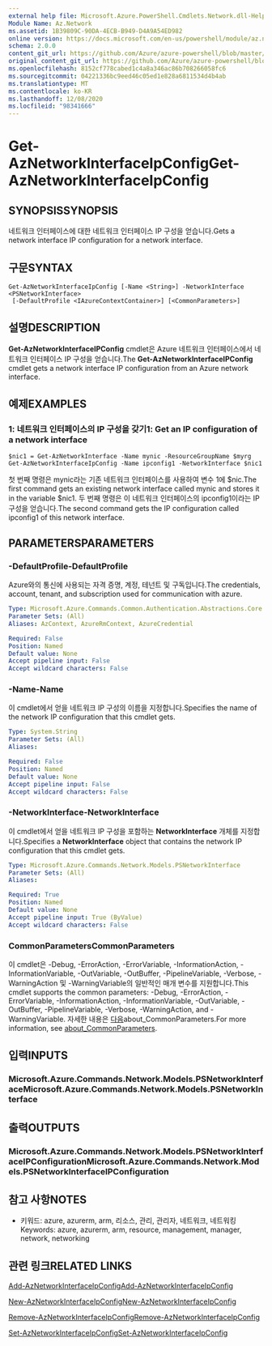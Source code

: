 ```yaml
---
external help file: Microsoft.Azure.PowerShell.Cmdlets.Network.dll-Help.xml
Module Name: Az.Network
ms.assetid: 1B39809C-90DA-4ECB-B949-D4A9A54ED982
online version: https://docs.microsoft.com/en-us/powershell/module/az.network/get-aznetworkinterfaceipconfig
schema: 2.0.0
content_git_url: https://github.com/Azure/azure-powershell/blob/master/src/Network/Network/help/Get-AzNetworkInterfaceIpConfig.md
original_content_git_url: https://github.com/Azure/azure-powershell/blob/master/src/Network/Network/help/Get-AzNetworkInterfaceIpConfig.md
ms.openlocfilehash: 8152cf778cabed1c4a8a346ac86b708266058fc6
ms.sourcegitcommit: 04221336bc9eed46c05ed1e828a6811534d4b4ab
ms.translationtype: MT
ms.contentlocale: ko-KR
ms.lasthandoff: 12/08/2020
ms.locfileid: "98341666"
---
```

# <span data-ttu-id="4d5ba-101">Get-AzNetworkInterfaceIpConfig</span><span class="sxs-lookup"><span data-stu-id="4d5ba-101">Get-AzNetworkInterfaceIpConfig</span></span>

## <span data-ttu-id="4d5ba-102">SYNOPSIS</span><span class="sxs-lookup"><span data-stu-id="4d5ba-102">SYNOPSIS</span></span>
<span data-ttu-id="4d5ba-103">네트워크 인터페이스에 대한 네트워크 인터페이스 IP 구성을 얻습니다.</span><span class="sxs-lookup"><span data-stu-id="4d5ba-103">Gets a network interface IP configuration for a network interface.</span></span>

## <span data-ttu-id="4d5ba-104">구문</span><span class="sxs-lookup"><span data-stu-id="4d5ba-104">SYNTAX</span></span>

```
Get-AzNetworkInterfaceIpConfig [-Name <String>] -NetworkInterface <PSNetworkInterface>
 [-DefaultProfile <IAzureContextContainer>] [<CommonParameters>]
```

## <span data-ttu-id="4d5ba-105">설명</span><span class="sxs-lookup"><span data-stu-id="4d5ba-105">DESCRIPTION</span></span>
<span data-ttu-id="4d5ba-106">**Get-AzNetworkInterfaceIPConfig** cmdlet은 Azure 네트워크 인터페이스에서 네트워크 인터페이스 IP 구성을 얻습니다.</span><span class="sxs-lookup"><span data-stu-id="4d5ba-106">The **Get-AzNetworkInterfaceIPConfig** cmdlet gets a network interface IP configuration from an Azure network interface.</span></span>

## <span data-ttu-id="4d5ba-107">예제</span><span class="sxs-lookup"><span data-stu-id="4d5ba-107">EXAMPLES</span></span>

### <span data-ttu-id="4d5ba-108">1: 네트워크 인터페이스의 IP 구성을 갖기</span><span class="sxs-lookup"><span data-stu-id="4d5ba-108">1: Get an IP configuration of a network interface</span></span>
```
$nic1 = Get-AzNetworkInterface -Name mynic -ResourceGroupName $myrg
Get-AzNetworkInterfaceIpConfig -Name ipconfig1 -NetworkInterface $nic1
```

<span data-ttu-id="4d5ba-109">첫 번째 명령은 mynic라는 기존 네트워크 인터페이스를 사용하여 변수 1에 $nic.</span><span class="sxs-lookup"><span data-stu-id="4d5ba-109">The first command gets an existing network interface called mynic and stores it in the variable $nic1.</span></span> <span data-ttu-id="4d5ba-110">두 번째 명령은 이 네트워크 인터페이스의 ipconfig1이라는 IP 구성을 얻습니다.</span><span class="sxs-lookup"><span data-stu-id="4d5ba-110">The second command gets the IP configuration called ipconfig1 of this network interface.</span></span>
    

## <span data-ttu-id="4d5ba-111">PARAMETERS</span><span class="sxs-lookup"><span data-stu-id="4d5ba-111">PARAMETERS</span></span>

### <span data-ttu-id="4d5ba-112">-DefaultProfile</span><span class="sxs-lookup"><span data-stu-id="4d5ba-112">-DefaultProfile</span></span>
<span data-ttu-id="4d5ba-113">Azure와의 통신에 사용되는 자격 증명, 계정, 테넌트 및 구독입니다.</span><span class="sxs-lookup"><span data-stu-id="4d5ba-113">The credentials, account, tenant, and subscription used for communication with azure.</span></span>

```yaml
Type: Microsoft.Azure.Commands.Common.Authentication.Abstractions.Core.IAzureContextContainer
Parameter Sets: (All)
Aliases: AzContext, AzureRmContext, AzureCredential

Required: False
Position: Named
Default value: None
Accept pipeline input: False
Accept wildcard characters: False
```

### <span data-ttu-id="4d5ba-114">-Name</span><span class="sxs-lookup"><span data-stu-id="4d5ba-114">-Name</span></span>
<span data-ttu-id="4d5ba-115">이 cmdlet에서 얻을 네트워크 IP 구성의 이름을 지정합니다.</span><span class="sxs-lookup"><span data-stu-id="4d5ba-115">Specifies the name of the network IP configuration that this cmdlet gets.</span></span>

```yaml
Type: System.String
Parameter Sets: (All)
Aliases:

Required: False
Position: Named
Default value: None
Accept pipeline input: False
Accept wildcard characters: False
```

### <span data-ttu-id="4d5ba-116">-NetworkInterface</span><span class="sxs-lookup"><span data-stu-id="4d5ba-116">-NetworkInterface</span></span>
<span data-ttu-id="4d5ba-117">이 cmdlet에서 얻을 네트워크 IP 구성을 포함하는 **NetworkInterface** 개체를 지정합니다.</span><span class="sxs-lookup"><span data-stu-id="4d5ba-117">Specifies a **NetworkInterface** object that contains the network IP configuration that this cmdlet gets.</span></span>

```yaml
Type: Microsoft.Azure.Commands.Network.Models.PSNetworkInterface
Parameter Sets: (All)
Aliases:

Required: True
Position: Named
Default value: None
Accept pipeline input: True (ByValue)
Accept wildcard characters: False
```

### <span data-ttu-id="4d5ba-118">CommonParameters</span><span class="sxs-lookup"><span data-stu-id="4d5ba-118">CommonParameters</span></span>
<span data-ttu-id="4d5ba-119">이 cmdlet은 -Debug, -ErrorAction, -ErrorVariable, -InformationAction, -InformationVariable, -OutVariable, -OutBuffer, -PipelineVariable, -Verbose, -WarningAction 및 -WarningVariable의 일반적인 매개 변수를 지원합니다.</span><span class="sxs-lookup"><span data-stu-id="4d5ba-119">This cmdlet supports the common parameters: -Debug, -ErrorAction, -ErrorVariable, -InformationAction, -InformationVariable, -OutVariable, -OutBuffer, -PipelineVariable, -Verbose, -WarningAction, and -WarningVariable.</span></span> <span data-ttu-id="4d5ba-120">자세한 내용은 [다음](http://go.microsoft.com/fwlink/?LinkID=113216)about_CommonParameters.</span><span class="sxs-lookup"><span data-stu-id="4d5ba-120">For more information, see [about_CommonParameters](http://go.microsoft.com/fwlink/?LinkID=113216).</span></span>

## <span data-ttu-id="4d5ba-121">입력</span><span class="sxs-lookup"><span data-stu-id="4d5ba-121">INPUTS</span></span>

### <span data-ttu-id="4d5ba-122">Microsoft.Azure.Commands.Network.Models.PSNetworkInterface</span><span class="sxs-lookup"><span data-stu-id="4d5ba-122">Microsoft.Azure.Commands.Network.Models.PSNetworkInterface</span></span>

## <span data-ttu-id="4d5ba-123">출력</span><span class="sxs-lookup"><span data-stu-id="4d5ba-123">OUTPUTS</span></span>

### <span data-ttu-id="4d5ba-124">Microsoft.Azure.Commands.Network.Models.PSNetworkInterfaceIPConfiguration</span><span class="sxs-lookup"><span data-stu-id="4d5ba-124">Microsoft.Azure.Commands.Network.Models.PSNetworkInterfaceIPConfiguration</span></span>

## <span data-ttu-id="4d5ba-125">참고 사항</span><span class="sxs-lookup"><span data-stu-id="4d5ba-125">NOTES</span></span>
* <span data-ttu-id="4d5ba-126">키워드: azure, azurerm, arm, 리소스, 관리, 관리자, 네트워크, 네트워킹</span><span class="sxs-lookup"><span data-stu-id="4d5ba-126">Keywords: azure, azurerm, arm, resource, management, manager, network, networking</span></span>

## <span data-ttu-id="4d5ba-127">관련 링크</span><span class="sxs-lookup"><span data-stu-id="4d5ba-127">RELATED LINKS</span></span>

[<span data-ttu-id="4d5ba-128">Add-AzNetworkInterfaceIpConfig</span><span class="sxs-lookup"><span data-stu-id="4d5ba-128">Add-AzNetworkInterfaceIpConfig</span></span>](./Add-AzNetworkInterfaceIpConfig.md)

[<span data-ttu-id="4d5ba-129">New-AzNetworkInterfaceIpConfig</span><span class="sxs-lookup"><span data-stu-id="4d5ba-129">New-AzNetworkInterfaceIpConfig</span></span>](./New-AzNetworkInterfaceIpConfig.md)

[<span data-ttu-id="4d5ba-130">Remove-AzNetworkInterfaceIpConfig</span><span class="sxs-lookup"><span data-stu-id="4d5ba-130">Remove-AzNetworkInterfaceIpConfig</span></span>](./Remove-AzNetworkInterfaceIpConfig.md)

[<span data-ttu-id="4d5ba-131">Set-AzNetworkInterfaceIpConfig</span><span class="sxs-lookup"><span data-stu-id="4d5ba-131">Set-AzNetworkInterfaceIpConfig</span></span>](./Set-AzNetworkInterfaceIpConfig.md)


